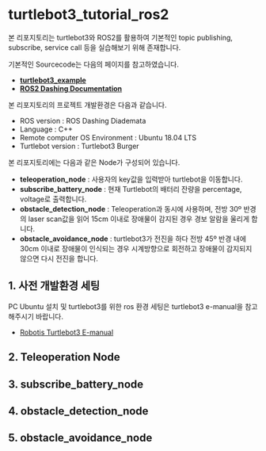 # turtlebot3_tutorial_ros2
본 리포지토리는 turtlebot3와 ROS2를 활용하여 기본적인 topic publishing, subscribe, service call 등을 실습해보기 위해 존재합니다.

기본적인 Sourcecode는 다음의 페이지를 참고하였습니다.
* [__turtlebot3_example__](https://github.com/ROBOTIS-GIT/turtlebot3/tree/dashing-devel/turtlebot3_example)
* [__ROS2 Dashing Documentation__](https://docs.ros.org/en/dashing/index.html)

본 리포지토리의 프로젝트 개발환경은 다음과 같습니다.
* ROS version : ROS Dashing Diademata
* Language : C++
* Remote computer OS Environment : Ubuntu 18.04 LTS
* Turtlebot version : Turtlebot3 Burger

본 리포지토리에는 다음과 같은 Node가 구성되어 있습니다.
* __teleoperation_node__ : 사용자의 key값을 입력받아 turtlebot을 이동합니다.
* __subscribe_battery_node__ : 현재 Turtlebot의 배터리 잔량을 percentage, voltage로 출력합니다.
* __obstacle_detection_node__ : Teleoperation과 동시에 사용하며, 전방 30º 반경의 laser scan값을 읽어 15cm 이내로 장애물이 감지된 경우 경보 알람을 울리게 합니다.
* __obstacle_avoidance_node__ : turtlebot3가 전진을 하다 전방 45º 반경 내에 30cm 이내로 장애물이 인식되는 경우 시계방향으로 회전하고 장애물이 감지되지 않으면 다시 전진을 합니다.

## 1. 사전 개발환경 세팅
PC Ubuntu 설치 및 turtlebot3를 위한 ros 환경 세팅은 turtlebot3 e-manual을 참고해주시기 바랍니다.

* [Robotis Turtlebot3 E-manual](https://emanual.robotis.com/docs/en/platform/turtlebot3/overview/#overview)

## 2. Teleoperation Node
## 3. subscribe_battery_node
## 4. obstacle_detection_node
## 5. obstacle_avoidance_node